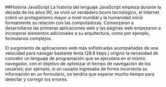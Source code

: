 ##Historia JavaScript
La historia del lenguaje JavaScript empieza durante la década de los años 90, se vivió un verdadero boom tecnológico, el Internet cobró un protagonismo mayor a nivel mundial y la humanidad inició formalmente su relación con las computadoras. Comenzaron a desarrollarse las primeras aplicaciones web y las páginas web empezaron a incorporar elementos adicionales a su arquitectura, como por ejemplo, formularios complejos.

El surgimiento de aplicaciones web más sofisticadas acompañadas de una velocidad para navegar bastante lenta (28.8 kbps.) originó la necesidad de concebir un lenguaje de programación que se ejecutara en el mismo navegador, con el objetivo de optimizar el tiempo de navegación de los usuarios; por ejemplo, si un usuario ingresaba de forma incorrecta su información en un formulario, no tendría que esperar mucho tiempo para detectar y corregir los errores.

